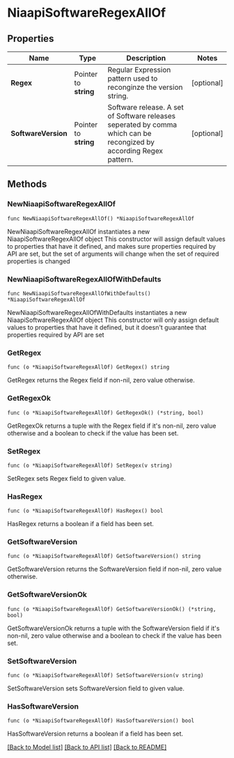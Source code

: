 # NiaapiSoftwareRegexAllOf

## Properties

Name | Type | Description | Notes
------------ | ------------- | ------------- | -------------
**Regex** | Pointer to **string** | Regular Expression pattern used to reconginze the version string. | [optional] 
**SoftwareVersion** | Pointer to **string** | Software release. A set of Software releases seperated by comma which can be recongized by according Regex pattern. | [optional] 

## Methods

### NewNiaapiSoftwareRegexAllOf

`func NewNiaapiSoftwareRegexAllOf() *NiaapiSoftwareRegexAllOf`

NewNiaapiSoftwareRegexAllOf instantiates a new NiaapiSoftwareRegexAllOf object
This constructor will assign default values to properties that have it defined,
and makes sure properties required by API are set, but the set of arguments
will change when the set of required properties is changed

### NewNiaapiSoftwareRegexAllOfWithDefaults

`func NewNiaapiSoftwareRegexAllOfWithDefaults() *NiaapiSoftwareRegexAllOf`

NewNiaapiSoftwareRegexAllOfWithDefaults instantiates a new NiaapiSoftwareRegexAllOf object
This constructor will only assign default values to properties that have it defined,
but it doesn't guarantee that properties required by API are set

### GetRegex

`func (o *NiaapiSoftwareRegexAllOf) GetRegex() string`

GetRegex returns the Regex field if non-nil, zero value otherwise.

### GetRegexOk

`func (o *NiaapiSoftwareRegexAllOf) GetRegexOk() (*string, bool)`

GetRegexOk returns a tuple with the Regex field if it's non-nil, zero value otherwise
and a boolean to check if the value has been set.

### SetRegex

`func (o *NiaapiSoftwareRegexAllOf) SetRegex(v string)`

SetRegex sets Regex field to given value.

### HasRegex

`func (o *NiaapiSoftwareRegexAllOf) HasRegex() bool`

HasRegex returns a boolean if a field has been set.

### GetSoftwareVersion

`func (o *NiaapiSoftwareRegexAllOf) GetSoftwareVersion() string`

GetSoftwareVersion returns the SoftwareVersion field if non-nil, zero value otherwise.

### GetSoftwareVersionOk

`func (o *NiaapiSoftwareRegexAllOf) GetSoftwareVersionOk() (*string, bool)`

GetSoftwareVersionOk returns a tuple with the SoftwareVersion field if it's non-nil, zero value otherwise
and a boolean to check if the value has been set.

### SetSoftwareVersion

`func (o *NiaapiSoftwareRegexAllOf) SetSoftwareVersion(v string)`

SetSoftwareVersion sets SoftwareVersion field to given value.

### HasSoftwareVersion

`func (o *NiaapiSoftwareRegexAllOf) HasSoftwareVersion() bool`

HasSoftwareVersion returns a boolean if a field has been set.


[[Back to Model list]](../README.md#documentation-for-models) [[Back to API list]](../README.md#documentation-for-api-endpoints) [[Back to README]](../README.md)


